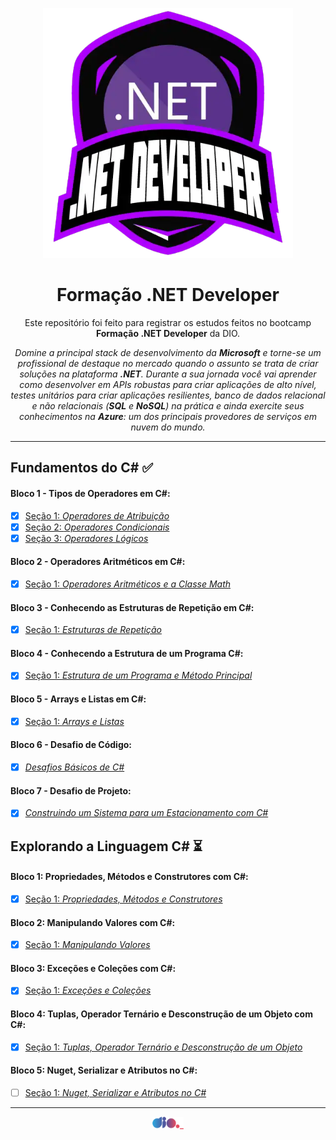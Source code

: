 <p align="center">
 <img src="https://github.com/TiLourinho/dio-dotnet/blob/main/curso.png" alt="Logo do curso Formação .NET Developer" width="400px" />
</p>

<h1 align="center">Formação .NET Developer</h1>

<p align="center">Este repositório foi feito para registrar os estudos feitos no bootcamp <strong>Formação .NET Developer</strong> da DIO.</p>

<p align="center"><i>Domine a principal stack de desenvolvimento da <strong>Microsoft</strong> e torne-se um profissional de destaque no mercado quando o assunto se trata de criar soluções na plataforma <strong>.NET</strong>. Durante a sua jornada você vai aprender como desenvolver em APIs robustas para criar aplicações de alto nível, testes unitários para criar aplicações resilientes, banco de dados relacional e não relacionais (<strong>SQL</strong> e <strong>NoSQL</strong>) na prática e ainda exercite seus conhecimentos na <strong>Azure</strong>: um dos principais provedores de serviços em nuvem do mundo.</i></p>
<hr>
 
## Fundamentos do C# :white_check_mark:

#### Bloco 1 - Tipos de Operadores em C#:

- [X] [Seção 1: _Operadores de Atribuição_](https://github.com/TiLourinho/dio-dotnet/tree/main/01%20-%20Fundamentos%20.NET/Bloco%2001%20-%20Tipos%20de%20Operadores%20em%20C%23/Se%C3%A7%C3%A3o%2001%20-%20Operadores%20de%20Atribui%C3%A7%C3%A3o)
- [X] [Seção 2: _Operadores Condicionais_](https://github.com/TiLourinho/dio-dotnet/tree/main/01%20-%20Fundamentos%20.NET/Bloco%2001%20-%20Tipos%20de%20Operadores%20em%20C%23/Se%C3%A7%C3%A3o%2002%20-%20Operadores%20Condicionais)
- [X] [Seção 3: _Operadores Lógicos_](https://github.com/TiLourinho/dio-dotnet/tree/main/01%20-%20Fundamentos%20.NET/Bloco%2001%20-%20Tipos%20de%20Operadores%20em%20C%23/Se%C3%A7%C3%A3o%2003%20-%20Operadores%20L%C3%B3gicos)

#### Bloco 2 - Operadores Aritméticos em C#:

- [X] [Seção 1: _Operadores Aritméticos e a Classe Math_](https://github.com/TiLourinho/dio-dotnet/tree/main/01%20-%20Fundamentos%20.NET/Bloco%2002%20-%20Operadores%20Aritm%C3%A9ticos%20em%20C%23/Se%C3%A7%C3%A3o%2001%20-%20Operadores%20Aritm%C3%A9ticos%20e%20a%20Classe%20Math)

#### Bloco 3 - Conhecendo as Estruturas de Repetição em C#:

- [X] [Seção 1: _Estruturas de Repetição_](https://github.com/TiLourinho/dio-dotnet/tree/main/01%20-%20Fundamentos%20.NET/Bloco%2003%20-%20Conhecendo%20as%20Estruturas%20de%20Repeti%C3%A7%C3%A3o%20em%20C%23/Se%C3%A7%C3%A3o%2001%20-%20Estruturas%20de%20Repeti%C3%A7%C3%A3o)

#### Bloco 4 - Conhecendo a Estrutura de um Programa C#:

- [X] [Seção 1: _Estrutura de um Programa e Método Principal_](https://github.com/TiLourinho/dio-dotnet/tree/main/01%20-%20Fundamentos%20.NET/Bloco%2004%20-%20Conhecendo%20a%20Estrutura%20de%20um%20Programa%20C%23/Se%C3%A7%C3%A3o%2001%20-%20Estrutura%20de%20um%20Programa%20e%20M%C3%A9todo%20Principal)

#### Bloco 5 - Arrays e Listas em C#:

- [X] [Seção 1: _Arrays e Listas_](https://github.com/TiLourinho/dio-dotnet/tree/main/01%20-%20Fundamentos%20.NET/Bloco%2005%20-%20Arrays%20e%20Listas%20em%20C%23/Se%C3%A7%C3%A3o%2001%20-%20Arrays%20e%20Listas)

#### Bloco 6 - Desafio de Código:

- [X] [_Desafios Básicos de C#_](https://github.com/TiLourinho/dio-dotnet/tree/main/01%20-%20Fundamentos%20.NET/Bloco%2006%20-%20Desafios%20B%C3%A1sicos%20de%20C%23)

#### Bloco 7 - Desafio de Projeto:

- [X] [_Construindo um Sistema para um Estacionamento com C#_](https://github.com/TiLourinho/trilha-net-fundamentos-desafio)

## Explorando a Linguagem C# :hourglass_flowing_sand:

#### Bloco 1: Propriedades, Métodos e Construtores com C#:

- [X] [Seção 1: _Propriedades, Métodos e Construtores_](https://github.com/TiLourinho/dio-dotnet/tree/main/02%20-%20Explorando%20a%20Linguagem%20C%23/Bloco%2001%20-%20Propriedades%2C%20M%C3%A9todos%20e%20Construtores%20com%20C%23/Se%C3%A7%C3%A3o%2001%20-%20Propriedades%2C%20M%C3%A9todos%20e%20Construtores)

#### Bloco 2: Manipulando Valores com C#:

- [X] [Seção 1: _Manipulando Valores_](https://github.com/TiLourinho/dio-dotnet/tree/main/02%20-%20Explorando%20a%20Linguagem%20C%23/Bloco%2002%20-%20Manipulando%20Valores%20com%20C%23/Se%C3%A7%C3%A3o%2001%20-%20Manipulando%20Valores)

#### Bloco 3: Exceções e Coleções com C#:

- [X] [Seção 1: _Exceções e Coleções_](https://github.com/TiLourinho/dio-dotnet/tree/main/02%20-%20Explorando%20a%20Linguagem%20C%23/Bloco%2003%20-%20Exce%C3%A7%C3%B5es%20e%20Cole%C3%A7%C3%B5es%20com%20C%23/Se%C3%A7%C3%A3o%201%20-%20Exce%C3%A7%C3%B5es%20e%20Cole%C3%A7%C3%B5es)

#### Bloco 4: Tuplas, Operador Ternário e Desconstrução de um Objeto com C#:

- [X] [Seção 1: _Tuplas, Operador Ternário e Desconstrução de um Objeto_](https://github.com/TiLourinho/dio-dotnet/tree/main/02%20-%20Explorando%20a%20Linguagem%20C%23/Bloco%2004%20-%20Tuplas%2C%20Operador%20Tern%C3%A1rio%20e%20Desconstru%C3%A7%C3%A3o%20de%20um%20Objeto%20com%20C%23/Se%C3%A7%C3%A3o%2001%20-%20Tuplas%2C%20Operador%20Tern%C3%A1rio%20e%20Desconstru%C3%A7%C3%A3o%20de%20um%20Objeto)

#### Bloco 5: Nuget, Serializar e Atributos no C#:

- [ ] [Seção 1: _Nuget, Serializar e Atributos no C#_]()

<hr>
<a href="https://www.dio.me/">
 <p align="center">
  <img src="https://github.com/TiLourinho/dio-dotnet/blob/main/dio.png" alt="Logo da DIO" width="50px" />
 </p>
</a>
